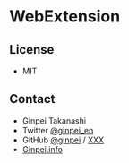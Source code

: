 # WebExtension

## License

- MIT

## Contact

- Ginpei Takanashi
- Twitter [@ginpei_en](http://twitter.com/ginpei_en)
- GitHub [@ginpei](https://github.com/ginpei/) / [XXX](https://github.com/ginpei/XXX)
- [Ginpei.info](https://ginpei.info/)
